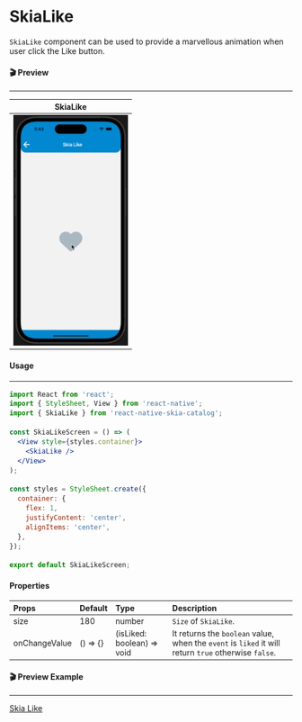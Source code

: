 # SkiaLike

`SkiaLike` component can be used to provide a marvellous animation when user click the Like button.

#### 🎬 Preview

---

|                SkiaLike                 |
| :-------------------------------------: |
| ![alt tag](/assets/DefaultSkiaLike.gif) |

#### Usage

---

```jsx
import React from 'react';
import { StyleSheet, View } from 'react-native';
import { SkiaLike } from 'react-native-skia-catalog';

const SkiaLikeScreen = () => (
  <View style={styles.container}>
    <SkiaLike />
  </View>
);

const styles = StyleSheet.create({
  container: {
    flex: 1,
    justifyContent: 'center',
    alignItems: 'center',
  },
});

export default SkiaLikeScreen;
```

#### Properties

| Props         | Default  | Type                       | Description                                                                                          |
| :------------ | :------- | :------------------------- | :--------------------------------------------------------------------------------------------------- |
| size          | 180      | number                     | `Size` of `SkiaLike`.                                                                                |
| onChangeValue | () => {} | (isLiked: boolean) => void | It returns the `boolean` value, when the `event` is `liked` it will return `true` otherwise `false`. |

#### 🎬 Preview Example

---

[Skia Like](/example/src/modules/SkiaLike/SkiaLikeScreen.tsx)
